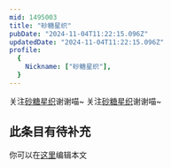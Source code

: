 ```yaml
---
mid: 1495003
title: "砂糖星织"
pubDate: "2024-11-04T11:22:15.096Z"
updatedDate: "2024-11-04T11:22:15.096Z"
profile:
  {
    Nickname: ["砂糖星织"],
  }
---
```


关注[砂糖星织](https://space.bilibili.com/1495003)谢谢喵~ 关注[砂糖星织](https://space.bilibili.com/1495003)谢谢喵~

## 此条目有待补充
你可以在[这里](https://github.com/Yuhanawa/VTuber.ICU-Content/edit/master/v/砂糖星织/index.md)编辑本文
